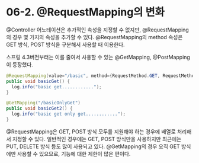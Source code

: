 # 06-2. @RequestMapping의 변화
@Controller 어노테이션은 추가적인 속성을 지정할 수 없지만, @RequestMapping의 경우 몇 가지의 속성을 추가할 수 있다.
@RequestMapping의 method 속성은 GET 방식, POST 방식을 구분해서 사용할 때 이용한다.

스프링 4.3버전부터는 이를 줄여서 사용할 수 있는 @GetMapping, @PostMapping이 등장했다.
```java
@RequestMapping(value="/basic", method={RequestMethod.GET, RequestMethod.POST})
public void basicGet() {
  log.info("basic get............");
}

@GetMapping("/basicOnlyGet")
public void basicGet2() {
  log.info("basic get only get............");
}
```
@RequestMapping은 GET, POST 방식 모두를 지원해야 하는 경우에 배열로 처리해서 지정할 수 있다.
일반적인 경우에는 GET, POST 방식만을 사용하지만 최근에는 PUT, DELETE 방식 등도 많이 사용되고 있다.
@GetMapping의 경우 오직 GET 방식에만 사용할 수 있으므로, 기능에 대한 제한이 많은 편이다.

